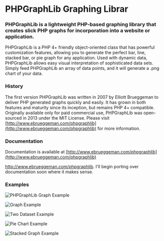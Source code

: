 # PHPGraphLib Graphing Librar

### PHPGraphLib is a lightweight PHP-based graphing library that creates slick PHP graphs for incorporation into a website or application.

PHPGraphLib is a PHP 4+ friendly object-oriented class that has powerful customization features, allowing you to generate the perfect bar, line, stacked bar, or pie graph for any application. Used with dynamic data, PHPGraphLib allows easy visual interpretation of sophisticated data sets. Simply feed PHPGraphLib an array of data points, and it will generate a .png chart of your data.

### History

The first version PHPGraphLib was written in 2007 by Elliott Brueggeman to
deliver PHP generated graphs quickly and easily. It has grown in both features
and maturity since its inception, but remains PHP 4+ compatible. Originally
available only for paid commercial use, PHPGraphLib was open-sourced in 2013 
under the MIT License. Please visit [http://www.ebrueggeman.com/phpgraphlib](http://www.ebrueggeman.com/phpgraphlib) 
for more information.

### Documentation

Documentation is available at [http://www.ebrueggeman.com/phpgraphlib](http://www.ebrueggeman.com/phpgraphlib)

<a href="http://www.ebrueggeman.com/phpgraphlib">http://www.ebrueggeman.com/phpgraphlib</a>. I'll begin porting over documentation soon where it makes sense.

### Examples

![PHPGraphLib Graph Example](http://www.ebrueggeman.com/sites/www.ebrueggeman.com/files/images/phpgraphlib_example_graph.png)

![Graph Example](http://www.ebrueggeman.com/sites/www.ebrueggeman.com/files/images/alaska_temp_graph.png)

![Two Dataset Example](http://www.ebrueggeman.com/sites/www.ebrueggeman.com/files/images/company_production_graph.png)

![Pie Chart Example](http://www.ebrueggeman.com/sites/www.ebrueggeman.com/files/images/example_graph_6_pie.png)

![Stacked Graph Example](http://www.ebrueggeman.com/sites/www.ebrueggeman.com/files/images/stacked-graph-example-2.png)
